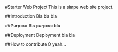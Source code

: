 #Starter Web Project
This is a simpe web site project.

##Introduction
Bla bla bla

##Purpose
Bla purpose bla

##Deployment
Deployment bla bla

##How to contribute
O yeah...